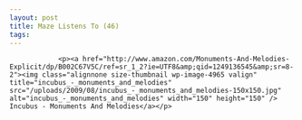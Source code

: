 ```yaml
---
layout: post
title: Maze Listens To (46)
tags:
---
```



                <p><a href="http://www.amazon.com/Monuments-And-Melodies-Explicit/dp/B002C67V5C/ref=sr_1_2?ie=UTF8&amp;qid=1249136545&amp;sr=8-2"><img class="alignnone size-thumbnail wp-image-4965 valign" title="incubus_-_monuments_and_melodies" src="/uploads/2009/08/incubus_-_monuments_and_melodies-150x150.jpg" alt="incubus_-_monuments_and_melodies" width="150" height="150" /> Incubus - Monuments And Melodies</a></p>
